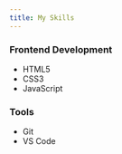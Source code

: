 ```yaml
---
title: My Skills
---
```

### Frontend Development
- HTML5
- CSS3
- JavaScript
### Tools
- Git
- VS Code